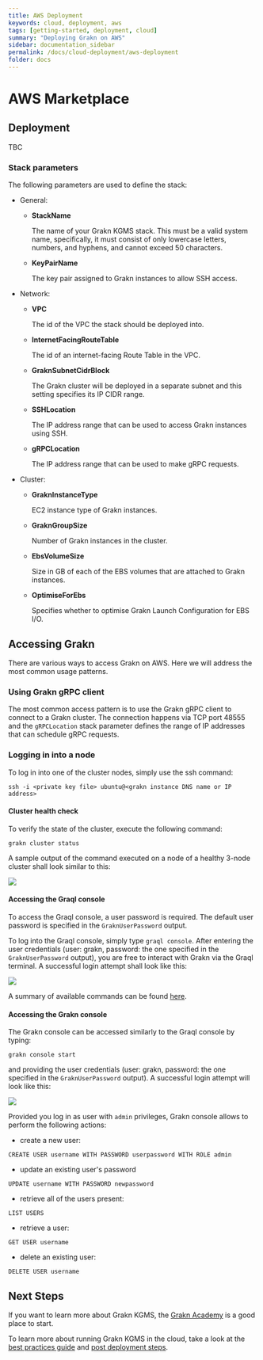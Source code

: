 ```yaml
---
title: AWS Deployment
keywords: cloud, deployment, aws
tags: [getting-started, deployment, cloud]
summary: "Deploying Grakn on AWS"
sidebar: documentation_sidebar
permalink: /docs/cloud-deployment/aws-deployment
folder: docs
---
```


# AWS Marketplace

## Deployment

TBC

### Stack parameters
The following parameters are used to define the stack:

* General:
    - **StackName**
    
        The name of your Grakn KGMS stack. This must be a valid system name, specifically, it must consist of only lowercase letters, numbers, and hyphens, and cannot exceed 50 characters. 
      
    - **KeyPairName**
        
        The key pair assigned to Grakn instances to allow SSH access.
    
* Network:
    - **VPC**
    
        The id of the VPC the stack should be deployed into.
    - **InternetFacingRouteTable**
      
        The id of an internet-facing Route Table in the VPC.
    - **GraknSubnetCidrBlock**
   
        The Grakn cluster will be deployed in a separate subnet and this setting specifies its IP CIDR range.
    - **SSHLocation**
     
        The IP address range that can be used to access Grakn instances using SSH.
    - **gRPCLocation**
   
        The IP address range that can be used to make gRPC requests.
     

* Cluster:
    - **GraknInstanceType**
    
        EC2 instance type of Grakn instances.
    - **GraknGroupSize**
    
        Number of Grakn instances in the cluster.
    - **EbsVolumeSize**
    
        Size in GB of each of the EBS volumes that are attached to Grakn instances.
    - **OptimiseForEbs**
    
        Specifies whether to optimise Grakn Launch Configuration for EBS I/O.
        
## Accessing Grakn

There are various ways to access Grakn on AWS. Here we will address the most common usage patterns.

### Using Grakn gRPC client

The most common access pattern is to use the Grakn gRPC client to connect to a Grakn cluster. The connection happens via TCP port 48555 and the `gRPCLocation` stack parameter defines
the range of IP addresses that can schedule gRPC requests.
        
### Logging in into a node
To log in into one of the cluster nodes, simply use the ssh command:

`ssh -i <private key file> ubuntu@<grakn instance DNS name or IP address>`

#### Cluster health check
To verify the state of the cluster, execute the following command:
    
`grakn cluster status`
     
A sample output of the command executed on a node of a healthy 3-node cluster shall look similar to this:

![](/images/aws-cluster-health.png)

#### Accessing the Graql console

To access the Graql console, a user password is required. The default user password is specified in the `GraknUserPassword` output.

To log into the Graql console, simply type `graql console`. After entering the user credentials (user: grakn, password: the one specified in the `GraknUserPassword` output), you are free to interact with Grakn via the Graql terminal. 
A successful login attempt shall look like this:

![](/images/aws-graql-console.png)

A summary of available commands can be found [here](http://dev.grakn.ai/docs/get-started/graql-console).

#### Accessing the Grakn console
The Grakn console can be accessed similarly to the Graql console by typing:

`grakn console start`
  
and providing the user credentials (user: grakn, password: the one specified in the `GraknUserPassword` output). A successful login attempt will look like this:

![](/images/aws-grakn-console.png)

Provided you log in as user with `admin` privileges, Grakn console allows to perform the following actions:

* create a new user:

`CREATE USER username WITH PASSWORD userpassword WITH ROLE admin`

* update an existing user's password

`UPDATE username WITH PASSWORD newpassword`

* retrieve all of the users present:

`LIST USERS`

* retrieve a user:

`GET USER username`

* delete an existing user:

`DELETE USER username`

## Next Steps

If you want to learn more about Grakn KGMS, the [Grakn Academy](https://dev.grakn.ai/academy/) is a good place to start.

To learn more about running Grakn KGMS in the cloud, take a look at the [best practices guide](https://dev.grakn.ai/docs/cloud-deployment/best-practices)
and [post deployment steps](https://dev.grakn.ai/docs/cloud-deployment/post-deployment).
